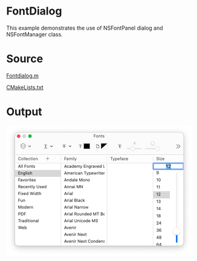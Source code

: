# FontDialog

This example demonstrates the use of NSFontPanel dialog and NSFontManager class.

# Source

[Fontdialog.m](./FontDialog.m)

[CMakeLists.txt](./CMakeLists.txt)

# Output

![Screenshot](../../../docs/Pictures/FontDialog.png)
